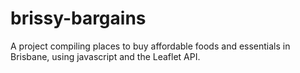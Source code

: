 # brissy-bargains
A project compiling places to buy affordable foods and essentials in Brisbane, using javascript and the Leaflet API.
